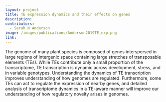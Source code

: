 ```yaml
---
layout: project
title: TE expression dynamics and their effects on genes
description: 
contributors:
  - Sarah N Anderson
image: /images/publications/Anderson2019TE_exp.png
link: 
---
```


The genome of many plant species is composed of genes interspersed in large regions of intergenic space containing large stretches of transposable elements (TEs). While TEs contribute only a small proportion of the transcriptome, TE transcription is dynamic across development, stress, and in variable genotypes. Understanding the dynamics of TE transcription improves understanding of how genomes are regulated. Furthermore, some TEs can act to regulate the expression of nearby genes, and detailed analysis of transcriptome dynamics in a TE-aware manner will improve our understanding of how regulatory novelty arises in genomes. 
